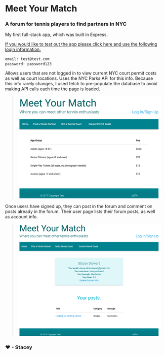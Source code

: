 # Meet Your Match
### A forum for tennis players to find partners in NYC


My first full-stack app, which was built in Express.

[If you would like to test out the app please click here and use the following login information:](https://meet-your-match.herokuapp.com/)

```
email: test@test.com
password: password123
```

Allows users that are not logged in to view current NYC court permit costs as well as court locations. Uses the NYC Parks API for this info. Because this info rarely changes, I used fetch to pre-populate the database to avoid making API calls each time the page is loaded.

>![photoOfOurApp](public/images/not_logged_in.png)


Once users have signed up, they can post in the forum and comment on posts already in the forum. Their user page lists their forum posts, as well as account info.


>![photoOfOurApp](public/images/user_page.png)





### &hearts;  -  Stacey
